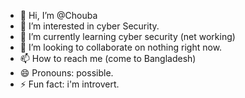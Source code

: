 - 👋 Hi, I’m @Chouba
- 👀 I’m interested in cyber Security.
- 🌱 I’m currently learning cyber security (net working)
- 💞️ I’m looking to collaborate on nothing right now.
- 📫 How to reach me (come to Bangladesh)
- 😄 Pronouns: possible.
- ⚡ Fun fact: i'm introvert.

<!---
Chouba23N/Chouba23N is a ✨ special ✨ repository because its `README.md` (this file) appears on your GitHub profile.
You can click the Preview link to take a look at your changes.
--->
